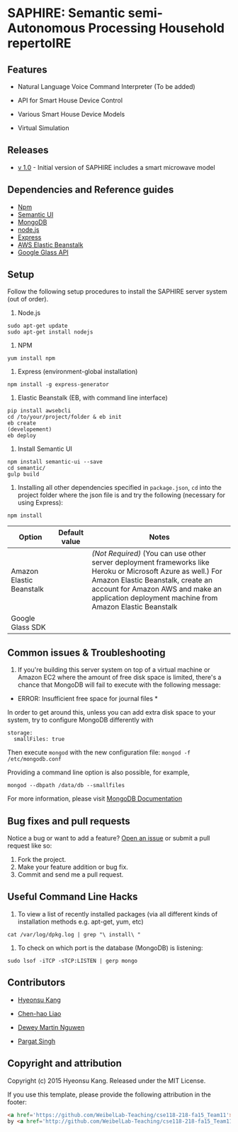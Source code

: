 # SAPHIRE: Semantic semi-Autonomous Processing Household repertoIRE

## Features

* Natural Language Voice Command Interpreter (To be added)

* API for Smart House Device Control

* Various Smart House Device Models

* Virtual Simulation

## Releases
* [v 1.0](https://github.com/WeibelLab-Teaching/cse118-218-fa15_Team11) - Initial version of SAPHIRE includes a smart microwave model

## Dependencies and Reference guides

* [Npm](http://www.npmjs.com/)
* [Semantic UI](http://semantic-ui.com/)
* [MongoDB](https://www.mongodb.org/)
* [node.js](https://nodejs.org/en/)
* [Express](http://expressjs.com/)
* [AWS Elastic Beanstalk](https://aws.amazon.com/elasticbeanstalk/)
* [Google Glass API](https://developers.google.com/glass/develop/gdk/voice)


## Setup

Follow the following setup procedures to install the SAPHIRE server system (out of order).

1. Node.js

```
sudo apt-get update
sudo apt-get install nodejs
```

1. NPM

```
yum install npm
```

1. Express (environment-global installation)

```
npm install -g express-generator
```

1. Elastic Beanstalk (EB, with command line interface)

```
pip install awsebcli
cd /to/your/project/folder & eb init
eb create
(developement)
eb deploy
```

1. Install Semantic UI

```
npm install semantic-ui --save
cd semantic/
gulp build
```

1. Installing all other dependencies specified in `package.json`, `cd` into the project folder where the json file is and try the following (necessary for using Express):

```
npm install
```

| Option                   | Default value           | Notes                                                                                                     |
|--------------------------|-------------------------|-----------------------------------------------------------------------------------------------------------|
| Amazon Elastic Beanstalk |                         | *(Not Required)* (You can use other server deployment frameworks like Heroku or Microsoft Azure as well.) For Amazon Elastic Beanstalk, create an account for Amazon AWS and make an application deployment machine from Amazon Elastic Beanstalk |
| Google Glass SDK |                 |                  |

## Common issues & Troubleshooting

1. If you're building this server system on top of a virtual machine or Amazon EC2 where the amount of free disk space is limited, there's a chance that MongoDB will fail to execute with the following message:

* ERROR: Insufficient free space for journal files *

In order to get around this, unless you can add extra disk space to your system, try to configure MongoDB differently with 

```
storage:
  smallFiles: true
```

Then execute `mongod` with the new configuration file: `mongod -f /etc/mongodb.conf`

Providing a command line option is also possible, for example,

`mongod --dbpath /data/db --smallfiles`

For more information, please visit [MongoDB Documentation](https://docs.mongodb.org/manual/reference/configuration-options/#storage.mmapv1.smallFiles)

## Bug fixes and pull requests

Notice a bug or want to add a feature? [Open an issue](https://github.com/WeibelLab-Teaching/cse118-218-fa15_Team11/issues) or submit a pull request like so:

1. Fork the project.
1. Make your feature addition or bug fix.
1. Commit and send me a pull request.

## Useful Command Line Hacks

1. To view a list of recently installed packages (via all different kinds of installation methods e.g. apt-get, yum, etc)

`cat /var/log/dpkg.log | grep "\ install\ "`

1. To check on which port is the database (MongoDB) is listening:

`sudo lsof -iTCP -sTCP:LISTEN | gerp mongo`


## Contributors 

* [Hyeonsu Kang](https://www.linkedin.com/pub/hyeonsu-kang/93/28b/684)

* [Chen-hao Liao](https://github.com/Chenhaoxd)

* [Dewey Martin Nguwen](https://github.com/martininguyen)

* [Pargat Singh](https://github.com/gotsingh)

## Copyright and attribution

Copyright (c) 2015 Hyeonsu Kang. Released under the MIT License.

If you use this template, please provide the following attribution in the footer: 

```html
<a href='https://github.com/WeibelLab-Teaching/cse118-218-fa15_Team11'>SAPHIRE</a> 
by <a href='http://github.com/WeibelLab-Teaching/cse118-218-fa15_Team11'>Team11</a>.
```
